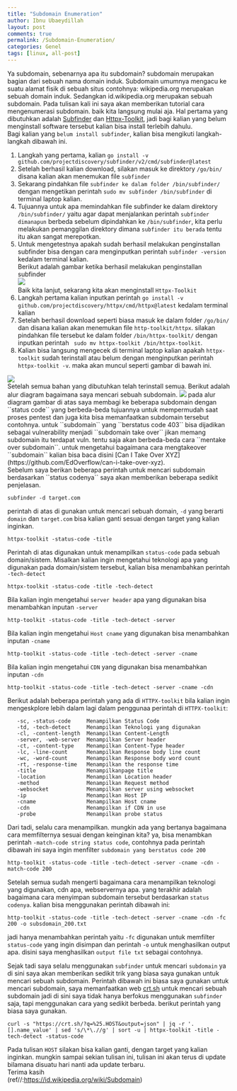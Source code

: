 ```yaml
---
title: "Subdomain Enumeration"
author: Ibnu Ubaeydillah
layout: post
comments: true
permalink: /Subdomain-Enumeration/
categories: Genel
tags: [linux, all-post]
---
```


Ya subdomain, sebenarnya apa itu subdomain?
subdomain merupakan bagian dari sebuah nama domain induk. Subdomain umumnya mengacu ke suatu alamat fisik di sebuah situs contohnya: wikipedia.org merupakan sebuah domain induk. Sedangkan id.wikipedia.org merupakan sebuah subdomain.
Pada tulisan kali ini saya akan memberikan tutorial cara mengenumerasi subdomain. baik kita langsung mulai aja.
Hal pertama yang dibutuhkan adalah [Subfinder](#) dan [Httpx-Toolkit](#), jadi bagi kalian yang belum menginstall software tersebut kalian bisa install terlebih dahulu.
<br>Bagi kalian yang ``belum install subfinder``, kalian bisa mengikuti langkah-langkah dibawah ini.
1. Langkah yang pertama, kalian ``go install -v github.com/projectdiscovery/subfinder/v2/cmd/subfinder@latest``
2. Setelah berhasil kalian download, silakan masuk ke direktory ``/go/bin/`` disana kalian akan menemukan file ``subfinder``
3. Sekarang pindahkan file ``subfinder ke dalam folder /bin/subfinder/`` dengan mengetikan perintah ``sudo mv subfinder /bin/subfinder`` di terminal laptop kalian. 
4. Tujuannya untuk apa memindahkan file subfinder ke dalam direktory ``/bin/subfinder/`` yaitu agar dapat menjalankan perintah ``subfinder dimanapun`` berbeda sebelum dipindahkan ke ``/bin/subfinder``, kita perlu melakukan pemanggilan direktory dimana ``subfinder itu berada`` tentu itu akan sangat merepotkan.
5. Untuk mengetestnya apakah sudah berhasil melakukan penginstallan subfinder bisa dengan cara menginputkan perintah ``subfinder -version`` kedalam terminal kalian.
<br>Berikut adalah gambar ketika berhasil melakukan penginstallan subfinder
<br><img src="https://user-images.githubusercontent.com/28418984/181219663-d2fdd242-f21c-4f2e-af9b-2dc22d943244.png">
<br>Baik kita lanjut, sekarang kita akan menginstall ``Httpx-Toolkit``
1. Langkah pertama kalian inputkan perintah ``go install -v github.com/projectdiscovery/httpx/cmd/httpx@latest`` kedalam terminal kalian
2. Setelah berhasil download seperti biasa masuk ke dalam folder ``/go/bin/`` dan disana kalian akan menemukan file ``http-toolkit/httpx``. silakan pindahkan file tersebut ke dalam folder ``/bin/httpx-toolkit/`` dengan inputkan perintah `` sudo mv httpx-toolkit /bin/httpx-toolkit``.
3. Kalian bisa langsung mengecek di terminal laptop kalian apakah ``httpx-toolkit`` sudah terinstall atau belum dengan menginputkan perintah ``httpx-toolkit -v``. maka akan muncul seperti gambar di bawah ini.
<img src="https://user-images.githubusercontent.com/28418984/181224945-e0eedbb4-a7a9-4476-85a3-74a9b4debf34.png">
<br>Setelah semua bahan yang dibutuhkan telah terinstall semua.
Berikut adalah alur diagram bagaimana saya mencari sebuah subdomain.
<img src="https://user-images.githubusercontent.com/28418984/181231539-a86c3630-9aa1-46cb-8f1a-5aa22b809beb.jpg">
pada alur diagram gambar di atas saya membagi ke beberapa subdomain dengan ``status code`` yang berbeda-beda tujuannya untuk mempermudah saat proses pentest dan juga kita bisa memanfaatkan subdomain tersebut contohnya. untuk ``subdomain`` yang ``berstatus code 403`` bisa dijadikan sebagai vulnerability menjadi ``subdomain take over`` jikan memang subdomain itu terdapat vuln. tentu saja akan berbeda-beda cara ``mentake over subdomain``. untuk mengetahui bagaimana cara mengtakeover ``subdomain`` kalian bisa baca disini [Can I Take Over XYZ](https://github.com/EdOverflow/can-i-take-over-xyz).
<br>Sebelum saya berikan beberapa perintah untuk mencari subdomain berdasarkan ``status codenya`` saya akan memberikan beberapa sedikit penjelasan.

```
subfinder -d target.com
```
perintah di atas di gunakan untuk mencari sebuah domain, `-d` yang berarti ``domain`` dan ``target.com`` bisa kalian ganti sesuai dengan target yang kalian inginkan.

```
httpx-toolkit -status-code -title
```
Perintah di atas digunakan untuk menampilkan ``status-code`` pada sebuah domain/sistem. 
Misalkan kalian ingin mengetahui teknologi apa yang digunakan pada domain/sistem tersebut, kalian bisa menambahkan perintah ``-tech-detect``
```
httpx-toolkit -status-code -title -tech-detect
```
Bila kalian ingin mengetahui ``server header`` apa yang digunakan bisa menambahkan inputan ``-server``
```
http-toolkit -status-code -title -tech-detect -server
```
Bila kalian ingin mengetahui ``Host cname`` yang digunakan bisa menambahkan inputan ``-cname``
```
http-toolkit -status-code -title -tech-detect -server -cname
```
Bila kalian ingin mengetahui ``CDN`` yang digunakan bisa menambahkan inputan ``-cdn``
```
http-toolkit -status-code -title -tech-detect -server -cname -cdn
```
Berikut adalah beberapa perintah yang ada di ``HTTPX-toolkit`` bila kalian ingin mengeskplore lebih dalam lagi dalam penggunaa perintah di ``HTTPX-toolkit``:
``` 
   -sc, -status-code     Menampilkan Status Code
   -td, -tech-detect     Menampilkan Teknologi yang digunakan
   -cl, -content-length  Menampilkan Content-Length
   -server, -web-server  Menampilkan Server header
   -ct, -content-type    Menampilkan Content-Type header
   -lc, -line-count      Menampilkan Response body line count
   -wc, -word-count      Menampilkan Response body word count
   -rt, -response-time   Menampilkan the response time
   -title                Menampilkanpage title
   -location             Menampilkan Location header
   -method               Menampilkan Request method
   -websocket            Menampilkan server using websocket
   -ip                   Menampilkan Host IP
   -cname                Menampilkan Host cname
   -cdn                  Menampilkan if CDN in use
   -probe                Menampilkan probe status
```
Dari tadi, selalu cara menampilkan. mungkin ada yang bertanya bagaimana cara memfilternya sesuai dengan keinginan kita?
ya, bisa menambkan perintah ``-match-code string status code``, contohnya pada perintah dibawah ini saya ingin menfilter ``subdomain yang berstatus code 200``
```
http-toolkit -status-code -title -tech-detect -server -cname -cdn -match-code 200
```
Setelah semua sudah mengerti bagaimana cara menampilkan teknologi yang digunakan, cdn apa, webservernya apa. yang terakhir adalah bagaimana cara menyimpan subdomain tersebut berdasarkan ``status codenya``. kalian bisa menggunakan perintah dibawah ini:
```
http-toolkit -status-code -title -tech-detect -server -cname -cdn -fc 200 -o subsdomain_200.txt
```
jadi hanya menambahkan perintah yaitu ``-fc`` digunakan untuk memfilter ``status-code`` yang ingin disimpan dan perintah ``-o`` untuk menghasilkan output apa. disini saya menghasilkan ``output file txt`` sebagai contohnya.

Sejak tadi saya selalu menggunakan ``subfinder`` untuk mencari ``subdomain`` ya di sini saya akan memberikan sedikit trik yang biasa saya gunakan untuk mencari sebuah subdomain.
Perintah dibawah ini biasa saya gunakan untuk mencari subdomain, saya memanfaatkan web [crt.sh](https://crt.sh/) untuk mencari sebuah subdomain jadi di sini saya tidak hanya berfokus menggunakan ``subfinder`` saja, tapi menggunakan cara yang sedikit berbeda. berikut perintah yang biasa saya gunakan.
```
curl -s "https://crt.sh/?q=%25.HOST&output=json" | jq -r '.[].name_value' | sed 's/\*\.//g' | sort -u | httpx-toolkit -title -tech-detect -status-code
``` 
Pada tulisan ``HOST`` silakan bisa kalian ganti, dengan target yang kalian inginkan.
mungkin sampai sekian tulisan ini, tulisan ini akan terus di update bilamana disuatu hari nanti ada update terbaru.
<br>Terima kasih
<br>(ref//:https://id.wikipedia.org/wiki/Subdomain)

